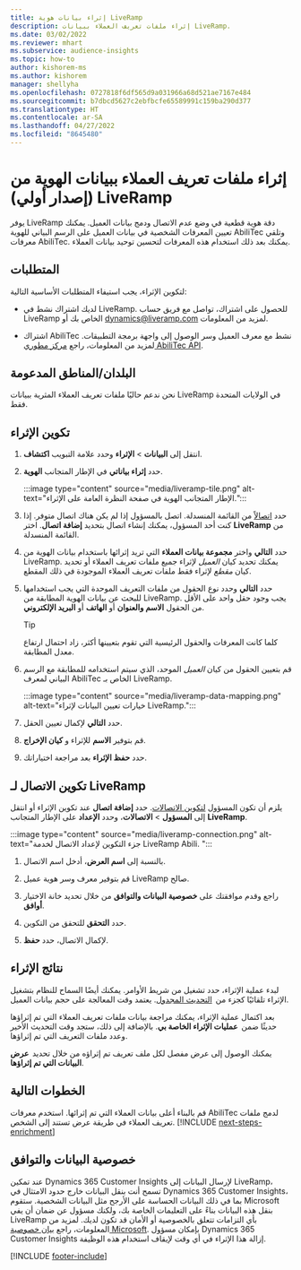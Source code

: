 ```yaml
---
title: إثراء بيانات هوية LiveRamp
description: إثراء ملفات تعريف العملاء ببيانات LiveRamp.
ms.date: 03/02/2022
ms.reviewer: mhart
ms.subservice: audience-insights
ms.topic: how-to
author: kishorem-ms
ms.author: kishorem
manager: shellyha
ms.openlocfilehash: 0727818f6df565d9a031966a68d521ae7167e484
ms.sourcegitcommit: b7dbcd5627c2ebfbcfe65589991c159ba290d377
ms.translationtype: HT
ms.contentlocale: ar-SA
ms.lasthandoff: 04/27/2022
ms.locfileid: "8645480"
---
```

# <a name="enrich-customer-profiles-with-identity-data-from-liveramp-preview"></a>‏‫إثراء ملفات تعريف العملاء ببيانات الهوية من LiveRamp (إصدار أولي)‬ 

يوفر LiveRamp دقة هوية قطعية في وضع عدم الاتصال ودمج بيانات العميل. يمكنك تعيين المعرفات الشخصية في بيانات العميل على الرسم البياني للهوية AbiliTec وتلقي معرفات AbiliTec. يمكنك بعد ذلك استخدام هذه المعرفات لتحسين توحيد بيانات العملاء. 

## <a name="prerequisites"></a>المتطلبات 

لتكوين الإثراء، يجب استيفاء المتطلبات الأساسية التالية: 

- لديك اشتراك نشط في LiveRamp. للحصول على اشتراك، تواصل مع فريق حساب LiveRamp الخاص بك أو [dynamics@liveramp.com](mailto:dynamics@liveramp.com) لمزيد من المعلومات.   

- اشتراك AbiliTec نشط مع معرف العميل وسر الوصول إلى واجهة برمجة التطبيقات. لمزيد من المعلومات، راجع [مركز مطوري AbiliTec API](https://developers.liveramp.com/abilitec-api/). 

## <a name="supported-countriesregions"></a>البلدان/المناطق المدعومة 

نحن ندعم حاليًا ملفات تعريف العملاء المثرية ببيانات LiveRamp في الولايات المتحدة فقط. 

## <a name="configure-the-enrichment"></a>تكوين الإثراء 

1. انتقل إلى **البيانات** > **الإثراء** وحدد علامة التبويب **اكتشاف**. 

1. حدد **إثراء بياناتي** في الإطار المتجانب **الهوية**. 

   :::image type="content" source="media/liveramp-tile.png" alt-text="الإطار المتجانب الهوية في صفحة النظرة العامة على الإثراء.":::

1. حدد [اتصالاً](connections.md) من القائمة المنسدلة. اتصل بالمسؤول إذا لم يكن هناك اتصال متوفر. إذا كنت أحد المسؤول، يمكنك إنشاء اتصال بتحديد **إضافة اتصال**. اختر **LiveRamp** من القائمة المنسدلة. 

1. حدد **التالي** واختر **مجموعة بيانات العملاء** التي تريد إثرائها باستخدام بيانات الهوية من LiveRamp. يمكنك تحديد كيان *العميل* لإثراء جميع ملفات تعريف العملاء أو تحديد كيان *مقطع* لإثراء فقط ملفات تعريف العملاء الموجودة في ذلك المقطع. 

1. حدد **التالي** وحدد نوع الحقول من ملفات التعريف الموحدة التي يجب استخدامها للبحث عن بيانات الهوية المطابقة من LiveRamp. يجب وجود حقل واحد على الأقل من الحقول **الاسم والعنوان** أو **الهاتف** أو **البريد الإلكتروني**. 

   > [!TIP]
   > كلما كانت المعرفات والحقول الرئيسية التي تقوم بتعيينها أكثر، زاد احتمال ارتفاع معدل المطابقة. 

1. قم بتعيين الحقول من كيان *العميل* الموحد، الذي سيتم استخدامه للمطابقة مع الرسم البياني لمعرف AbiliTec الخاص بـ LiveRamp. 

   :::image type="content" source="media/liveramp-data-mapping.png" alt-text="خيارات تعيين البيانات لإثراء LiveRamp.":::

1. حدد **التالي** لإكمال تعيين الحقل. 

1. قم بتوفير **الاسم** للإثراء و **كيان الإخراج**. 

1. حدد **حفظ الإثراء** بعد مراجعة اختياراتك. 

## <a name="configure-the-connection-for-liveramp"></a>تكوين الاتصال لـ LiveRamp 

يلزم أن تكون المسؤول [لتكوين الاتصالات](connections.md). حدد **إضافة اتصال** عند تكوين الإثراء أو انتقل إلى **المسؤول** > **الاتصالات**، وحدد **الإعداد** على الإطار المتجانب **LiveRamp**. 

:::image type="content" source="media/liveramp-connection.png" alt-text="جزء التكوين لإعداد الاتصال لخدمة LiveRamp Abili. ":::

1. بالنسبة إلى **اسم العرض**، أدخل اسم الاتصال. 

1. قم بتوفير معرف وسر هوية عميل LiveRamp صالح. 

1. راجع وقدم موافقتك على **خصوصية البيانات والتوافق‬** من خلال تحديد خانة الاختيار **أوافق**. 

1. حدد **التحقق** للتحقق من التكوين. 

1. لإكمال الاتصال، حدد **حفظ**. 

## <a name="enrichment-results"></a>نتائج الإثراء 

لبدء عملية الإثراء، حدد تشغيل من شريط الأوامر. يمكنك أيضًا السماح للنظام بتشغيل الإثراء تلقائيًا كجزء من  [التحديث المجدول](system.md#schedule-tab). يعتمد وقت المعالجة على حجم بيانات العميل. 

بعد اكتمال عملية الإثراء، يمكنك مراجعة بيانات ملفات تعريف العملاء التي تم إثراؤها حديثًا ضمن  **عمليات الإثراء الخاصة بي**. بالإضافة إلى ذلك، ستجد وقت التحديث الأخير وعدد ملفات التعريف التي تم إثراؤها. 

يمكنك الوصول إلى عرض مفصل لكل ملف تعريف تم إثراؤه من خلال تحديد  **عرض البيانات التي تم إثراؤها**. 

## <a name="next-steps"></a>الخطوات التالية

قم بالبناء أعلى بيانات العملاء التي تم إثرائها. استخدم معرفات AbiliTec لدمج ملفات تعريف العملاء في طريقة عرض تستند إلى الشخص. 
[!INCLUDE [next-steps-enrichment](includes/next-steps-enrichment.md)]

## <a name="data-privacy-and-compliance"></a>خصوصية البيانات والتوافق 

عند تمكين Dynamics 365 Customer Insights لإرسال البيانات إلى LiveRamp، تسمح أنت بنقل البيانات خارج حدود الامتثال في Dynamics 365 Customer Insights، بما في ذلك البيانات الحساسة على الأرجح مثل البيانات الشخصية. ستقوم Microsoft بنقل هذه البيانات بناءً على التعليمات الخاصة بك، ولكنك مسؤول عن ضمان أن يفي LiveRamp بأي التزامات تتعلق بالخصوصية أو الأمان قد تكون لديك. لمزيد من المعلومات، راجع [بيان خصوصية Microsoft](https://go.microsoft.com/fwlink/?linkid=396732). بإمكان مسؤول Dynamics 365 Customer Insights إزالة هذا الإثراء في أي وقت لإيقاف استخدام هذه الوظيفة. 


[!INCLUDE [footer-include](includes/footer-banner.md)]
